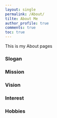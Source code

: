 ```yaml
---
layout: single
permalink: /About/
tilte: About Me
author_profile: true
comments: true
toc: true
---
```

 This is my About pages

### Slogan  

### Mission

### Vision  

### Interest  

### Hobbies  

